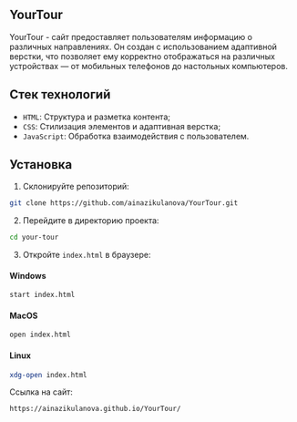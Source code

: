## YourTour

YourTour - сайт предоставляет пользователям информацию о различных направлениях. Он создан с использованием адаптивной верстки, что позволяет ему корректно отображаться на различных устройствах — от мобильных телефонов до настольных компьютеров.

## Стек технологий

- `HTML`: Структура и разметка контента;
- `CSS`: Стилизация элементов и адаптивная верстка;
- `JavaScript`: Обработка взаимодействия с пользователем.

## Установка

1. Склонируйте репозиторий:

```bash
git clone https://github.com/ainazikulanova/YourTour.git
```

2. Перейдите в директорию проекта:

```bash
cd your-tour
```

3. Откройте `index.html` в браузере:

#### Windows

```bash
start index.html
```

#### MacOS

```bash
open index.html
```

#### Linux

```bash
xdg-open index.html
```

Ссылка на сайт:

```bash
https://ainazikulanova.github.io/YourTour/
```

